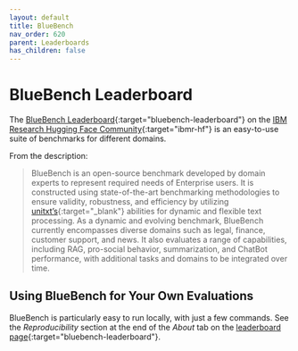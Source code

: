 ```yaml
---
layout: default
title: BlueBench
nav_order: 620
parent: Leaderboards
has_children: false
---
```


# BlueBench Leaderboard

The [BlueBench Leaderboard](https://huggingface.co/spaces/ibm-research/bluebench){:target="bluebench-leaderboard"} on the [IBM Research Hugging Face Community](https://huggingface.co/ibm-research){:target="ibmr-hf"} is an easy-to-use suite of benchmarks for different domains.

From the description:

> BlueBench is an open-source benchmark developed by domain experts to represent required needs of Enterprise users. It is constructed using state-of-the-art benchmarking methodologies to ensure validity, robustness, and efficiency by utilizing [unitxt’s](https://www.unitxt.ai/){:target="_blank"} abilities for dynamic and flexible text processing. As a dynamic and evolving benchmark, BlueBench currently encompasses diverse domains such as legal, finance, customer support, and news. It also evaluates a range of capabilities, including RAG, pro-social behavior, summarization, and ChatBot performance, with additional tasks and domains to be integrated over time.

## Using BlueBench for Your Own Evaluations

BlueBench is particularly easy to run locally, with just a few commands. See the _Reproducibility_ section at the end of the _About_ tab on the [leaderboard page](https://huggingface.co/spaces/ibm-research/bluebench){:target="bluebench-leaderboard"}.
